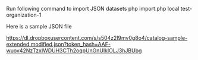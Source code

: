 Run following command to import JSON datasets
php import.php local test-organization-1

Here is a sample JSON file

https://dl.dropboxusercontent.com/s/s504z2l9mv0g8o4/catalog-sample-extended.modified.json?token_hash=AAF-wuov42NzTzxIWDUH3CTh2oqpUnGnUlkIOLJ3hJBUbg

